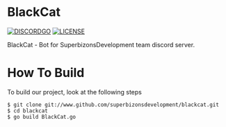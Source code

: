 # BlackCat
[![DISCORDGO](https://img.shields.io/badge/discord--library-DISCORDGO-brightgreen.svg)](https://github.com/bwmarrin/discordgo) 
[![LICENSE](https://img.shields.io/badge/license-Apache--2.0%20-green.svg)](https://opensource.org/licenses/Apache-2.0) 

BlackCat - Bot for SuperbizonsDevelopment team discord server.

# How To Build

To build our project, look at the following steps
```
$ git clone git://www.github.com/superbizonsdevelopment/blackcat.git
$ cd blackcat
$ go build BlackCat.go
```

